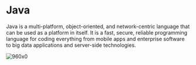 # Java
Java is a multi-platform, object-oriented, and network-centric language that can be used as a platform in itself. It is a fast, secure, reliable programming language for coding everything from mobile apps and enterprise software to big data applications and server-side technologies.

![960x0](https://user-images.githubusercontent.com/127482974/224266541-c83ae215-ef0d-48e7-9170-b366a7928ac1.jpg)

